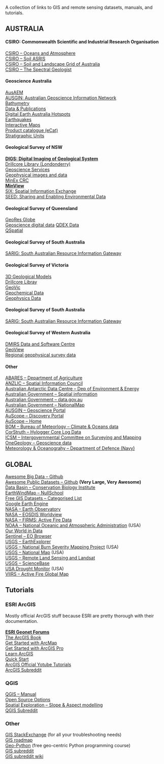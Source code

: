 A collection of links to GIS and remote sensing datasets, manuals, and tutorials.

<H2 FOLDED>AUSTRALIA</H2>

<H4>CSIRO: Commonwealth Scientific and Industrial Research Organisation</H4>

<A HREF="http://www.marine.csiro.au/datacentre/">CSIRO – Oceans and Atmosphere</A><br>
<A HREF="https://www.asris.csiro.au/">CSIRO – Soil ASRIS</A><br>
<A HREF="https://www.clw.csiro.au/aclep/soilandlandscapegrid/ProductDetails-SoilAttributes.html">CSIRO – Soil and Landscape Grid of Australia</A><br>
<A HREF="https://research.csiro.au/thespectralgeologist/">CSIRO – The Spectral Geologist</A><br>


<H4> Geoscience Australia </H4>

<A HREF="http://www.ga.gov.au/eftf/minerals/nawa/ausaem">AusAEM</A><br>
<A HREF="http://www.geoscience.gov.au/">AUSGIN: Australian Geoscience Information Network</A><br>
<A HREF="http://www.ga.gov.au/scientific-topics/marine/survey-techniques/bathymetry">Bathymetry</A><br>
<A HREF="https://www.ga.gov.au/data-pubs">Data &amp; Publications</A><br>
<A HREF="https://hotspots.dea.ga.gov.au/">Digital Earth Australia Hotspots</A><br>
<A HREF="https://earthquakes.ga.gov.au/">Earthquakes</A><br>
<A HREF="http://maps.ga.gov.au/interactive-maps/#/">Interactive Maps</A><br>
<A HREF="https://ecat.ga.gov.au/geonetwork/srv/eng/catalog.search#/home/">Product catalogue (eCat)</A><br>
<A HREF="https://www.ga.gov.au/data-pubs/datastandards/stratigraphic-units">Stratigraphic Units</A><br>


<H4> Geological Survey of NSW </H4>

<A HREF="https://search.geoscience.nsw.gov.au/"><b>DIGS: Digital Imaging of Geological System</b></A><br>
<A HREF="https://www.resourcesandgeoscience.nsw.gov.au/miners-and-explorers/geoscience-information/services/drill-core-libraries/londonderry-drillcore-library">Drillcore Library (Londonderry)</A><br>
<A HREF="https://www.resourcesandgeoscience.nsw.gov.au/miners-and-explorers/geoscience-information/services/online-services">Geoscience Services</A><br>
<A HREF="https://www.resourcesandgeoscience.nsw.gov.au/miners-and-explorers/geoscience-information/products-and-data/geophysical-images-and-data">Geophysical images and data</A><br>
<A HREF="https://minexcrc.com.au/">MinEx CRC</A><br>
<A HREF="https://minview.geoscience.nsw.gov.au/"><b>MinView</b></A><br>
<A HREF="https://six.nsw.gov.au/">SIX: Spatial Information Exchange</A><br>
<A HREF="https://www.seed.nsw.gov.au/">SEED: Sharing and Enabling Environmental Data</A><br>


<H4>Geological Survey of Queensland</H4>

<A HREF="https://georesglobe.information.qld.gov.au/">GeoRes Globe</a><br>
<A HREF="https://www.business.qld.gov.au/industries/mining-energy-water/resources/geoscience-information/maps-datasets/digital-data">Geoscience digital data</a>
<A HREF="https://www.business.qld.gov.au/industries/mining-energy-water/resources/minerals-coal/online-services/qdex-data">QDEX Data</a><br>
<A HREF="https://www.business.qld.gov.au/running-business/support-assistance/mapping-data-imagery/data/qspatial">QSpatial</a><br>


<H4>Geological Survey of South Australia</H4>

<A HREF="https://map.sarig.sa.gov.au/">SARIG: South Australian Resource Information Gateway</A><br>


<H4>Geological Survey of Victoria</H4>

<A HREF="https://earthresources.vic.gov.au/geology-exploration/maps-reports-data/3d-geological-modelling">3D Geological Models</A><br>
<A HREF="https://earthresources.vic.gov.au/geology-exploration/maps-reports-data/drill-core-library">Drillcore Libray</a><br>
<A HREF="https://earthresources.vic.gov.au/geology-exploration/maps-reports-data/geovic">GeoVic</a><br>
<A HREF="https://earthresources.vic.gov.au/geology-exploration/maps-reports-data/geochemistry-data">Geochemical Data</a><br>
<A HREF="https://earthresources.vic.gov.au/geology-exploration/maps-reports-data/geophysics-data">Geophysics Data</a><br>


<H4>Geological Survey of South Australia</H4>

<A HREF="https://map.sarig.sa.gov.au/">SARIG: South Australian Resource Information Gateway</A><br>

<H4>Geological Survey of Western Australia</H4>
<A HREF="https://dasc.dmp.wa.gov.au/dasc/">DMIRS Data and Software Centre</A><br>
<A HREF="https://geoview.dmp.wa.gov.au/geoview/?Viewer=GeoVIEW">GeoView</A><br>
<A HREF="http://www.dmp.wa.gov.au/Geological-Survey/Regional-geophysical-survey-data-1392.aspx">Regional geophysical survey data</A>

<H4>Other</H4>
<A HREF="https://www.agriculture.gov.au/abares/data">ABARES – Department of Agriculture</A><br>
<A HREF="https://www.anzlic.gov.au/">ANZLIC – Spatial Information Council</A><br>
<A HREF="https://data.aad.gov.au/">Australian Antarctic Data Centre – Dep of Environment &amp; Energy</A><br>
<A HREF="https://www.australia.gov.au/information-and-services/business-and-industry/science-and-technology/spatial-information">Australian Government – Spatial information</A><br>
<A HREF="https://data.gov.au/">Australian Government – data.gov.au</A><br>
<A HREF="https://nationalmap.gov.au/">Australian Government – NationalMap</A><br>
<A HREF="http://portal.geoscience.gov.au/">AUSGIN – Geoscience Portal</A><br>
<A HREF="http://portal.auscope.org/">AuScope – Discovery Portal</A><br>
<A HREF="https://www.auscope.org.au/">AuScope – Home</A><br>
<A HREF="http://www.bom.gov.au/climate/data-services/">BOM – Bureau of Meteorlogy – Climate &amp; Oceans data</A><br>
<A HREF="http://www.corstruth.com.au/">CorStruth – Hylogger Core Log Data</A><br>
<A HREF="http://icsm.gov.au/">ICSM – Intergovernmental Committee on Surveying and Mapping</A><br>
<A HREF="http://www.onegeology.org/use/home.html">OneGeology – Geoscience data</A><br>
<A HREF="http://www.metoc.gov.au/">Meteorology &amp; Oceanograhy – Department of Defence (Navy)</A><br>




<H2 FOLDED>GLOBAL</H2>
<A HREF="https://github.com/onurakpolat/awesome-bigdata#readme">Awesome Big Data – Github</A><br>
<A HREF="https://github.com/awesomedata/awesome-public-datasets">Awesome Public Datasets – Github</A>   <b>(Very Large, Very Awesome)</b><br>
<A HREF="https://databasin.org/">Data Basin – Conservation Biology Institute</A><br>
<A HREF="https://earth.nullschool.net/">EarthWindMap – NullSchool</A><br>
<A HREF="http://freegisdata.rtwilson.com/">Free GIS Datasets – Categorised List</A><br>
<A HREF="https://developers.google.com/earth-engine/datasets/">Google Earth Engine</A><br>
<A HREF="https://earthobservatory.nasa.gov/global-maps">NASA – Earth Observatory</A><br>
<A HREF="https://worldview.earthdata.nasa.gov/">NASA – EOSDIS Worldview</A><br>
<A HREF="https://firms.modaps.eosdis.nasa.gov/">NASA – FIRMS: Active Fire Data</A><br>
<A HREF="https://www.ncdc.noaa.gov/data-access">NOAA – National Oceanic and Atmospheric Administration</A>  (USA)<br>
<A HREF="https://ourworldindata.org/">Our World in Data</A><br>
<A HREF="https://apps.sentinel-hub.com/eo-browser/">Sentinel – EO Browser</A><br>
<A HREF="https://earthexplorer.usgs.gov/">USGS – EarthExplorer</A><br>
<A HREF="https://burnseverity.cr.usgs.gov/">USGS – National Burn Severity Mapping Project</A>  (USA)<br>
<A HREF="https://www.usgs.gov/core-science-systems/national-geospatial-program/national-map">USGS – National Map</A>  (USA)<br>
<A HREF="https://www.usgs.gov/products/data-and-tools/real-time-data/remote-land-sensing-and-landsat">USGS – Remote Land Sensing and Landsat</A><br>
<A HREF="https://www.sciencebase.gov/catalog/item/4f4e4760e4b07f02db47df9c">USGS – ScienceBase</A><br>
<A HREF="https://droughtmonitor.unl.edu/">USA Drought Monitor</A>   (USA)<br>
<A HREF="http://viirsfire.geog.umd.edu/map/viirsMap.php">VIIRS – Active Fire Global Map</A><br>

<H2 FOLDED>Tutorials</H2>

<H3 FOLDED>ESRI ArcGIS</H3>
Mostly official ArcGIS stuff because ESRI are pretty thorough with their documentation.<br><br>
<A HREF="https://geonet.esri.com"><b>ESRI Geonet Forums</b></A><br>
<A HREF="https://learn.arcgis.com/en/arcgis-book/#home-overview">The ArcGIS Book</A><br>
<A HREF="https://learn.arcgis.com/en/projects/get-started-with-arcmap/lessons/explore-the-study-area.htm">Get Started with ArcMap</A><br>
<A HREF="https://learn.arcgis.com/en/projects/get-started-with-arcgis-pro/lessons/explore-the-study-area.htm">Get Started with ArcGIS Pro</A><br>
<A HREF="https://learn.arcgis.com/en/">Learn ArcGIS</A><br>
<A HREF="https://pro.arcgis.com/en/pro-app/get-started/pro-quickstart-tutorials.htm">Quick Start</A><br>
<A HREF="https://www.youtube.com/playlist?list=PLGZUzt4E4O2IJFxX_Bhp98MJEw5ItRtvb">ArcGIS Official Yotube Tutorials</A><br>
<A HREF="https://www.reddit.com/r/arcgis/">ArcGIS Subreddit</A><br>

<H3 FOLDED>QGIS</H3>
<A HREF="https://docs.qgis.org/3.4/en/docs/training_manual/index.html">QGIS – Manual</A><br>
<A HREF="https://www.youtube.com/channel/UCOSeGDrlScCNgBcN5C8nTEw">Open Source Options</A><br>
<A HREF="https://www.youtube.com/watch?v=j3cjMXYa63I">Spatial Exploration – Slope &amp; Aspect modelling</A><br>
<A HREF="https://www.reddit.com/r/qgis/">QGIS Subreddit</A><br>

<H3 FOLDED>Other</H3>
<A HREF="https://gis.stackexchange.com/">GIS StackExchange</A> (for all your troubleshooting needs)<br>
<A HREF="https://github.com/petedannemann/GIS-Programming-Roadmap/blob/master/README.md">GIS roadmap</A><br>
<A HREF="https://geo-python.github.io/site/">Geo-Python</A>   (free geo-centric Python programming course)<br>
<A HREF="https://www.reddit.com/r/gis/">GIS subreddit</A><br>
<A HREF="https://www.reddit.com/r/gis/wiki/index">GIS subreddit wiki</A><br>
